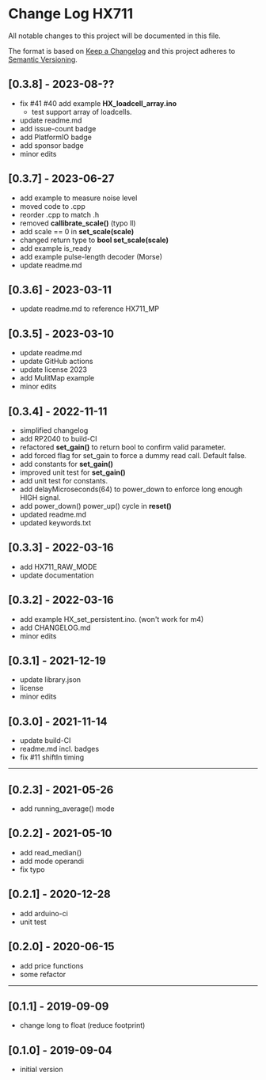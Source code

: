 # Change Log HX711
All notable changes to this project will be documented in this file.

The format is based on [Keep a Changelog](http://keepachangelog.com/)
and this project adheres to [Semantic Versioning](http://semver.org/).


## [0.3.8] - 2023-08-??
- fix #41 #40 add example **HX_loadcell_array.ino**
  - test support array of loadcells.
- update readme.md
- add issue-count badge
- add PlatformIO badge
- add sponsor badge
- minor edits


## [0.3.7] - 2023-06-27
- add example to measure noise level
- moved code to .cpp
- reorder .cpp to match .h
- removed **callibrate_scale()** (typo ll)
- add scale == 0 in **set_scale(scale)**
- changed return type to  **bool set_scale(scale)**
- add example is_ready
- add example pulse-length decoder (Morse)
- update readme.md

## [0.3.6] - 2023-03-11
- update readme.md to reference HX711_MP

## [0.3.5] - 2023-03-10
- update readme.md
- update GitHub actions
- update license 2023
- add MulitMap example
- minor edits

## [0.3.4] - 2022-11-11
- simplified changelog
- add RP2040 to build-CI
- refactored **set_gain()** to return bool to confirm valid parameter.
- add forced flag for set_gain to force a dummy read call. Default false.
- add constants for **set_gain()**
- improved unit test for **set_gain()**
- add unit test for constants.
- add delayMicroseconds(64) to power_down to enforce long enough HIGH signal.
- add power_down() power_up() cycle in **reset()**
- updated readme.md
- updated keywords.txt

## [0.3.3] - 2022-03-16
- add HX711_RAW_MODE
- update documentation

## [0.3.2] - 2022-03-16
- add example HX_set_persistent.ino. (won't work for m4)
- add CHANGELOG.md
- minor edits

## [0.3.1] - 2021-12-19
- update library.json
- license
- minor edits

## [0.3.0] - 2021-11-14
- update build-CI
- readme.md incl. badges
- fix #11 shiftIn timing

----

## [0.2.3] - 2021-05-26
- add running_average() mode

## [0.2.2] - 2021-05-10
- add read_median()
- add mode operandi
- fix typo

## [0.2.1] - 2020-12-28
- add arduino-ci
- unit test

## [0.2.0] - 2020-06-15
- add price functions
- some refactor

----

## [0.1.1] - 2019-09-09
- change long to float (reduce footprint)

## [0.1.0] - 2019-09-04
- initial version
